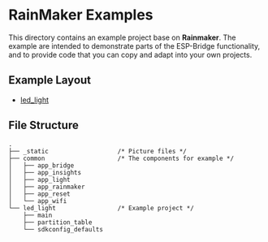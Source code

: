 # RainMaker Examples

This directory contains an example project base on **Rainmaker**. The example are intended to demonstrate parts of the ESP-Bridge functionality, and to provide code that you can copy and adapt into your own projects.

## Example Layout

- [led_light](./led_light)

## File Structure

```
.
├── _static                   /* Picture files */
├── common                    /* The components for example */
│   ├── app_bridge
│   ├── app_insights
│   ├── app_light
│   ├── app_rainmaker
│   ├── app_reset
│   └── app_wifi
└── led_light                 /* Example project */
    ├── main
    ├── partition_table
    └── sdkconfig_defaults
```